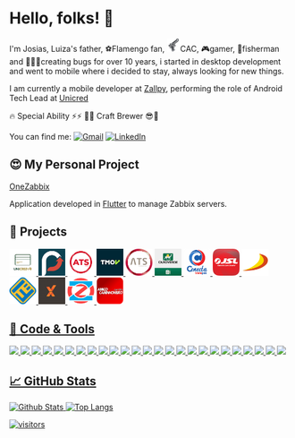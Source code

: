 # Hello, folks! 👋

I'm Josias, Luiza's father, ⚽Flamengo fan, <img src="https://github.com/josias-soares/josias-soares/blob/main/img/pistol.png?raw=true" width="24">CAC, 🎮gamer, 🎣fisherman and 👨🏽‍💻creating bugs for over 10 years, i started  in desktop development and went to mobile where i decided to stay, always looking for new things.

I am currently a mobile developer at [Zallpy](https://zallpy.com/), performing the role of Android Tech Lead at [Unicred](https://unicred.com.br/)


🔥 Special Ability ⚡⚡ 🍺😎  Craft Brewer 😎🍺


You can find me: [![Gmail](https://img.shields.io/badge/-Gmail-black?style=flat&logo=Gmail&logoColor=white)](mailto:josias.mota.soares@gmail.com) [![LinkedIn](https://img.shields.io/badge/-LinkedIn-black?style=flat&logo=Linkedin&logoColor=white)](https://www.linkedin.com/in/josias-mota-soares/)


## 😍 My Personal Project
[OneZabbix](https://play.google.com/store/apps/details?id=br.com.mahhaus.onezabbix&hl=en&gl=US)

Application developed in [Flutter](https://flutter.dev/) to manage Zabbix servers.


## 🔨 Projects
<a href="https://play.google.com/store/apps/details?id=br.com.unicredvisa&hl=en&gl=US"><img src="https://github.com/josias-soares/josias-soares/blob/main/img/unicred-visa.png?raw=true" width="48"> <a href="https://play.google.com/store/apps/details?id=br.com.sistemainfo.tip&hl=en&gl=US"><img src="https://github.com/josias-soares/josias-soares/blob/main/img/tipbank.png?raw=true" width="48"> <a href="https://play.google.com/store/apps/details?id=br.com.sistemainfo.mhwl&hl=en"><img src="https://github.com/josias-soares/josias-soares/blob/main/img/ats-conta-digital.png?raw=true" width="48"> <a href="https://play.google.com/store/apps/details?id=br.com.tmov.tmovapp.truckdriver&hl=en&gl=US"><img src="https://github.com/josias-soares/josias-soares/blob/main/img/tmov.png?raw=true" width="48"> <a href="https://play.google.com/store/apps/details?id=br.com.sistemainfo.ats.global&hl=en"><img src="https://github.com/josias-soares/josias-soares/blob/main/img/ats-tech.png?raw=true" width="48"> <a href="https://play.google.com/store/apps/details?id=br.com.sistemainfo.ouroverde.oncheck&hl=en&gl=US"><img src="https://github.com/josias-soares/josias-soares/blob/main/img/oncheck.png?raw=true" width="48"> <a href="https://play.google.com/store/apps/details?id=br.com.sistemainfo.ats.transpes&hl=en"><img src="https://github.com/josias-soares/josias-soares/blob/main/img/conecta-transp.png?raw=true" width="48"> <a href="https://play.google.com/store/apps/details?id=com.wlmsystems.jslmaps&hl=en"><img src="https://github.com/josias-soares/josias-soares/blob/main/img/jsl.png?raw=true" width="48"> <a href="https://play.google.com/store/apps/details?id=br.com.sistemainfo.ats.atsdellavolpe&hl=en"><img src="https://github.com/josias-soares/josias-soares/blob/main/img/della-vope.png?raw=true" width="48"> <a href="https://play.google.com/store/apps/details?id=br.com.sistemainfo.ats.excelsior&hl=en_IE&gl=US"><img src="https://github.com/josias-soares/josias-soares/blob/main/img/excelsior.png?raw=true" width="48"> <a href="https://play.google.com/store/apps/details?id=br.com.sistemainfo.extratta&hl=en"><img src="https://github.com/josias-soares/josias-soares/blob/main/img/extratta.png?raw=true" width="48"> <a href="https://play.google.com/store/apps/details?id=br.com.mahhaus.onezabbix&hl=en&gl=US"><img src="https://github.com/josias-soares/josias-soares/blob/main/img/onezabbix.png?raw=true" width="48"> <a href="https://play.google.com/store/apps/details?id=com.sistemamob.appac&hl=pt&gl=US"><img src="https://github.com/josias-soares/josias-soares/blob/main/img/amigo-caminhoneiro.png?raw=true" width="48">

  
## 🔧 Code & Tools
![](https://img.shields.io/badge/Code-Kotlin-informational?style=flat&logo=kotlin&color=2bbc8a) ![](https://img.shields.io/badge/Code-Dart-informational?style=flat&logo=Dart&logoColor=0075BA&color=2bbc8a)  ![](https://img.shields.io/badge/Code-CSharp-informational?style=flat&logo=csharp&color=2bbc8a) ![](https://img.shields.io/badge/Code-DataFlex-informational?style=flat&logo=c&color=2bbc8a) ![](https://img.shields.io/badge/Code-JavaScript-informational?style=flat&logo=javascript&color=2bbc8a)  ![](https://img.shields.io/badge/Library-Retrofit-informational?style=flat&logo=square&color=2bbc8a) ![](https://img.shields.io/badge/Library-Dagger-informational?style=flat&logo=google&color=2bbc8a) ![](https://img.shields.io/badge/Library-Hilt-informational?style=flat&logo=google&color=2bbc8a) ![](https://img.shields.io/badge/Library-Room-informational?style=flat&logo=google&color=2bbc8a) ![](https://img.shields.io/badge/Code-Java-informational?style=flat&logo=java&color=2bbc8a) ![](https://img.shields.io/badge/Library-RxJava-informational?style=flat&logo=rxjavat&color=2bbc8a) ![](https://img.shields.io/badge/Framework-Flutter-informational?style=flat&logo=flutter&logoColor=0075BA&color=2bbc8a) ![](https://img.shields.io/badge/Framework-SpringBoot-informational?style=flat&logo=spring&color=2bbc8a) ![](https://img.shields.io/badge/Framework-Firebase-informational?style=flat&logo=firebase&color=2bbc8a) ![](https://img.shields.io/badge/Editor-IntelliJ_IDEA-informational?style=flat&logo=intellij-idea&color=2bbc8a) ![](https://img.shields.io/badge/Editor-Android_Studio-informational?style=flat&logo=android-studio&color=2bbc8a) ![](https://img.shields.io/badge/Editor-VisualStudio-Code_informational?style=flat&logo=visual-studio-code&color=2bbc8a) ![](https://img.shields.io/badge/DB-PostgreSQL-informational?style=flat&logo=postgresql&color=2bbc8a) ![](https://img.shields.io/badge/DB-SQL_Server-informational?style=flat&logo=microsoft-sql-server&color=2bbc8a) ![](https://img.shields.io/badge/DB-SQLite-informational?style=flat&logo=sqlite&color=2bbc8a) ![](https://img.shields.io/badge/DB-RealmDB-informational?style=flat&logo=realm&color=2bbc8a) ![](https://img.shields.io/badge/DB-DB2-informational?style=flat&logo=ibm&color=2bbc8a) ![](https://img.shields.io/badge/DB-Oracle-informational?style=flat&logo=oracle&color=2bbc8a)
![](https://img.shields.io/badge/DB-MongoDB-informational?style=flat&logo=mongodb&color=2bbc8a) ![](https://img.shields.io/badge/DB-ObjectBox-informational?style=flat&logo=hackthebox&color=2bbc8a)


## &#x1f4c8; GitHub Stats
![Github Stats](https://github-readme-stats.vercel.app/api?username=josias-soares&show_icons=true&hide_border=true&count_private=true&include_all_commits=true&show_icons=true&theme=tokyonight)
![Top Langs](https://github-readme-stats.vercel.app/api/top-langs/?username=josias-soares&layout=compact&theme=tokyonight) 

  
![visitors](https://visitor-badge.glitch.me/badge?page_id=josias-soares)
